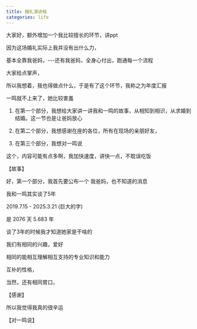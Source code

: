 ```yaml
---
title: 婚礼演讲稿
categories: life
---
```




大家好，额外增加一个我比较擅长的环节，讲ppt

因为这场婚礼实际上我并没有出什么力，

基本全靠我爸妈，---还有我爸妈，全身心付出，跑通每一个流程

大家给点掌声，

所以我想着，我也得做点什么，于是有了这个环节，我称之为年度汇报

一鸣就不上来了，她比较害羞

1. 在第一个部分，我想给大家讲一讲我和一鸣的故事，从相知到相识，从求婚到结婚。这一节也是让爸妈放心

2. 在第二个部分，我想感谢在座的各位，所有在现场的亲朋好友，

3. 在第三个部分，我想对一鸣说

这个，内容可能有点多啊，我加快速度，讲快一点，不耽误吃饭




【故事】

好，第一个部分，我首先要公布一个 我爸妈，也不知道的消息

我和一鸣其实谈了5年

2019.7.15 - 2025.3.21 (巨大的字)

是 2076 天    5.683 年

谈了3年的时候我才知道她家是干啥的

我们有相同的兴趣，爱好

相同的能相互理解相互支持的专业知识和能力

互补的性格，

当然，还有相同胃口，


【感谢】

所以我觉得我真的很辛运


【对一鸣说】
